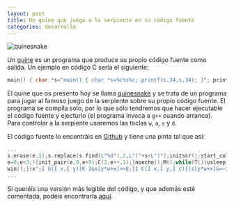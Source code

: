 ```yaml
---
layout: post
title: Un quine que juega a la serpiente en su código fuente
categories: desarrollo
---
```


![quinesnake](https://github.com/taylorconor/quinesnake/raw/master/animation.gif)

Un [quine](https://es.wikipedia.org/wiki/Quine_(programa)) es un programa que produce su propio código fuente como salida. Un ejemplo en código C sería el siguiente:

```c
main() { char *s="main() { char *s=%c%s%c; printf(s,34,s,34); }"; printf(s,34,s,34); } 
```

El quine que os presento hoy se llama [quinesnake](https://github.com/taylorconor/quinesnake) y se trata de un programa para jugar al famoso juego de la serpiente sobre su propio código fuente. El programa se compila solo, por lo que sólo tendremos que hacer ejecutable el código fuente y ejecturlo (el programa invoca a `g++` cuando arranca). Para controlar a la serpiente usaremos las teclas `w`, `a`, `s` y `d`.

El código fuente lo encontráis en [Github](https://github.com/taylorconor/quinesnake/blob/master/quinesnake.cpp) y tiene una pinta tal que así:

```c
...
s.erase(e,1);s.replace(s.find(L"%d"),2,L"("+s+L")");initscr();start_color();for(
e=0;e<3;){init_pair(e,0,e+9);C(2,e++,1);}noecho();M();while(T())usleep(z<<7);end
win();})x";I G(I x,I y){K 3&s[y*w+x]>>8;}I C(I x,I y,I c){(s[y*w+x]&=~z)|=c<<8;}
...
```


Si queréis una versión más legible del código, y que además esté comentada, podéis encontrarla [aquí](https://github.com/taylorconor/quinesnake/blob/master/quinesnake-commented.cpp).


